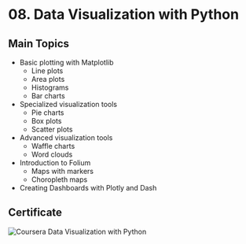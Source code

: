 # 08. Data Visualization with Python
## Main Topics
  * Basic plotting with Matplotlib
    * Line plots 
    * Area plots 
    * Histograms
    * Bar charts
  * Specialized visualization tools 
    * Pie charts 
    * Box plots 
    * Scatter plots 
  * Advanced visualization tools
    * Waffle charts 
    * Word clouds 
  * Introduction to Folium 
    * Maps with markers 
    * Choropleth maps
  * Creating Dashboards with Plotly and Dash 
## Certificate
![Coursera Data Visualization with Python](https://user-images.githubusercontent.com/89849171/172789510-b1f4ab6d-9683-4810-8f78-7f386552d8d4.png)
